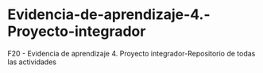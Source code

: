 # Evidencia-de-aprendizaje-4.-Proyecto-integrador
F20 - Evidencia de aprendizaje 4. Proyecto integrador-Repositorio de todas las actividades
